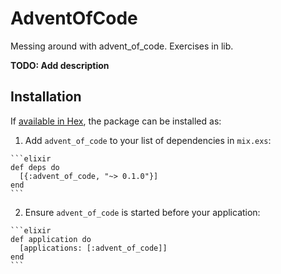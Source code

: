 # AdventOfCode

Messing around with advent_of_code. Exercises in lib.

**TODO: Add description**

## Installation

If [available in Hex](https://hex.pm/docs/publish), the package can be installed as:

  1. Add `advent_of_code` to your list of dependencies in `mix.exs`:

    ```elixir
    def deps do
      [{:advent_of_code, "~> 0.1.0"}]
    end
    ```

  2. Ensure `advent_of_code` is started before your application:

    ```elixir
    def application do
      [applications: [:advent_of_code]]
    end
    ```
